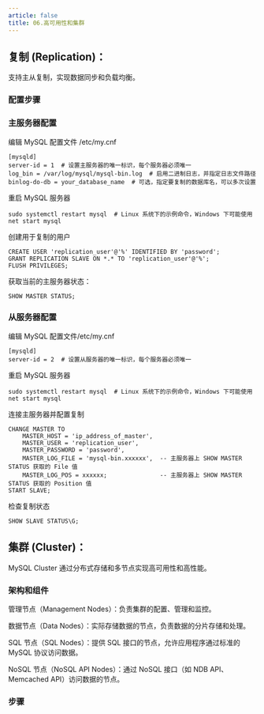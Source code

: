 ```yaml
---
article: false
title: 06.高可用性和集群
---
```



## 复制 (Replication)：
支持主从复制，实现数据同步和负载均衡。
### 配置步骤
### 主服务器配置
编辑 MySQL 配置文件 /etc/my.cnf
```shell
[mysqld]
server-id = 1  # 设置主服务器的唯一标识，每个服务器必须唯一
log_bin = /var/log/mysql/mysql-bin.log  # 启用二进制日志，并指定日志文件路径
binlog-do-db = your_database_name  # 可选，指定要复制的数据库名，可以多次设置

```
重启 MySQL 服务器
```shell
sudo systemctl restart mysql  # Linux 系统下的示例命令，Windows 下可能使用 net start mysql
```
创建用于复制的用户

```shell
CREATE USER 'replication_user'@'%' IDENTIFIED BY 'password';
GRANT REPLICATION SLAVE ON *.* TO 'replication_user'@'%';
FLUSH PRIVILEGES;
```
获取当前的主服务器状态：
```shell
SHOW MASTER STATUS;
```
### 从服务器配置
编辑 MySQL 配置文件/etc/my.cnf
```shell
[mysqld]
server-id = 2  # 设置从服务器的唯一标识，每个服务器必须唯一
```
重启 MySQL 服务器
```shell
sudo systemctl restart mysql  # Linux 系统下的示例命令，Windows 下可能使用 net start mysql
```
连接主服务器并配置复制
```shell
CHANGE MASTER TO
    MASTER_HOST = 'ip_address_of_master',
    MASTER_USER = 'replication_user',
    MASTER_PASSWORD = 'password',
    MASTER_LOG_FILE = 'mysql-bin.xxxxxx',  -- 主服务器上 SHOW MASTER STATUS 获取的 File 值
    MASTER_LOG_POS = xxxxxx;               -- 主服务器上 SHOW MASTER STATUS 获取的 Position 值
START SLAVE;
```

检查复制状态
```shell
SHOW SLAVE STATUS\G;
```



## 集群 (Cluster)：
MySQL Cluster 通过分布式存储和多节点实现高可用性和高性能。
### 架构和组件
管理节点（Management Nodes）：负责集群的配置、管理和监控。

数据节点（Data Nodes）：实际存储数据的节点，负责数据的分片存储和处理。

SQL 节点（SQL Nodes）：提供 SQL 接口的节点，允许应用程序通过标准的 MySQL 协议访问数据。

NoSQL 节点（NoSQL API Nodes）：通过 NoSQL 接口（如 NDB API、Memcached API）访问数据的节点。

### 步骤









